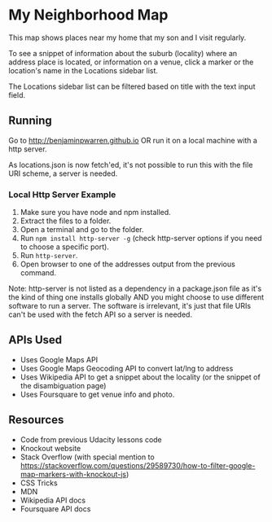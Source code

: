 # My Neighborhood Map

This map shows places near my home that my son and I visit regularly.

To see a snippet of information about the suburb (locality) where an address place is located,
or information on a venue, click a marker or the location's name in the Locations sidebar list.

The Locations sidebar list can be filtered based on title with the text input field.

## Running

Go to http://benjaminpwarren.github.io OR run it on a local machine with a http server.

As locations.json is now fetch'ed, it's not possible to run this with the file URI scheme, a server is needed.

### Local Http Server Example
1. Make sure you have node and npm installed.
2. Extract the files to a folder.
3. Open a terminal and go to the folder.
4. Run `npm install http-server -g` (check http-server options if you need to choose a specific port).
5. Run `http-server`.
6. Open browser to one of the addresses output from the previous command.

Note: http-server is not listed as a dependency in a package.json file as it's the kind of thing one installs
globally AND you might choose to use different software to run a server. The software is irrelevant, it's just
that file URIs can't be used with the fetch API so a server is needed.

## APIs Used

- Uses Google Maps API
- Uses Google Maps Geocoding API to convert lat/lng to address
- Uses Wikipedia API to get a snippet about the locality (or the snippet of the disambiguation page)
- Uses Foursquare to get venue info and photo.

## Resources
- Code from previous Udacity lessons code
- Knockout website
- Stack Overflow (with special mention to https://stackoverflow.com/questions/29589730/how-to-filter-google-map-markers-with-knockout-js)
- CSS Tricks
- MDN
- Wikipedia API docs
- Foursquare API docs
